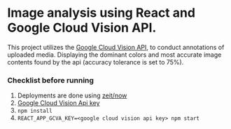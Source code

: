 # Image analysis using React and Google Cloud Vision API.

This project utilizes the [Google Cloud Vision API](https://cloud.google.com/vision/), to conduct annotations of uploaded media. Displaying the dominant colors and
most accurate image contents found by the api (accuracy tolerance is set to 75%).

### Checklist before running
1. Deployments are done using [zeit/now](https://zeit.co/docs/examples/create-react-app)
2. [Google Cloud Vision Api key](https://cloud.google.com/vision/docs/how-to)
3. `npm install`
4. `REACT_APP_GCVA_KEY=<google cloud vision api key> npm start`
